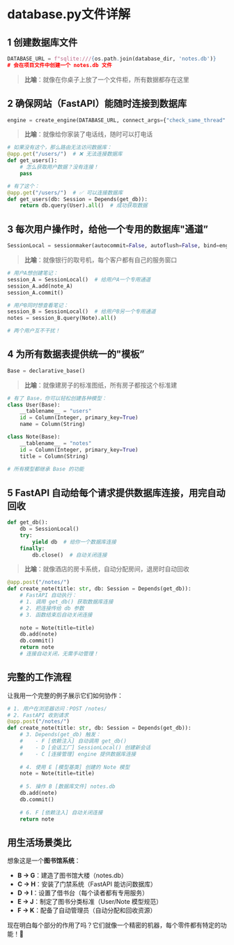 # database.py文件详解

## 1 创建数据库文件

```python
DATABASE_URL = f"sqlite:///{os.path.join(database_dir, 'notes.db')}
# 会在项目文件中创建一个 notes.db 文件
```

>   **比喻**：就像在你桌子上放了一个文件柜，所有数据都存在这里

## 2 确保网站（FastAPI）能随时连接到数据库

```python
engine = create_engine(DATABASE_URL, connect_args={"check_same_thread": False})
```

>**比喻**：就像给你家装了电话线，随时可以打电话

```python
# 如果没有这个，那么路由无法访问数据库：
@app.get("/users/")  # ❌ 无法连接数据库
def get_users():
    # 怎么获取用户数据？没有连接！
    pass

# 有了这个：
@app.get("/users/")  # ✅ 可以连接数据库
def get_users(db: Session = Depends(get_db)):
    return db.query(User).all()  # 成功获取数据
```

## 3 每次用户操作时，给他一个专用的数据库"通道”

```python
SessionLocal = sessionmaker(autocommit=False, autoflush=False, bind=engine)
```

>   **比喻**：就像银行的取号机，每个客户都有自己的服务窗口

```python
# 用户A想创建笔记：
session_A = SessionLocal()  # 给用户A一个专用通道
session_A.add(note_A)
session_A.commit()

# 用户B同时想查看笔记：
session_B = SessionLocal()  # 给用户B另一个专用通道
notes = session_B.query(Note).all()

# 两个用户互不干扰！
```

## 4 为所有数据表提供统一的"模板”

```python
Base = declarative_base()
```

>   **比喻**：就像建房子的标准图纸，所有房子都按这个标准建

```python
# 有了 Base，你可以轻松创建各种模型：
class User(Base):
    __tablename__ = "users"
    id = Column(Integer, primary_key=True)
    name = Column(String)

class Note(Base):
    __tablename__ = "notes"
    id = Column(Integer, primary_key=True)
    title = Column(String)
    
# 所有模型都继承 Base 的功能
```

## 5 FastAPI 自动给每个请求提供数据库连接，用完自动回收

```python
def get_db():
    db = SessionLocal()
    try:
        yield db  # 给你一个数据库连接
    finally:
        db.close()  # 自动关闭连接
```

>   **比喻**：就像酒店的房卡系统，自动分配房间，退房时自动回收

```python
@app.post("/notes/")
def create_note(title: str, db: Session = Depends(get_db)):
    # FastAPI 自动执行：
    # 1. 调用 get_db() 获取数据库连接
    # 2. 把连接传给 db 参数
    # 3. 函数结束后自动关闭连接
    
    note = Note(title=title)
    db.add(note)
    db.commit()
    return note
    # 连接自动关闭，无需手动管理！
```

##  **完整的工作流程**

让我用一个完整的例子展示它们如何协作：

```python
# 1. 用户在浏览器访问：POST /notes/
# 2. FastAPI 收到请求
@app.post("/notes/")
def create_note(title: str, db: Session = Depends(get_db)):
    # 3. Depends(get_db) 触发：
    #    - F [依赖注入] 自动调用 get_db()
    #    - D [会话工厂] SessionLocal() 创建新会话
    #    - C [连接管理] engine 提供数据库连接
    
    # 4. 使用 E [模型基类] 创建的 Note 模型
    note = Note(title=title)
    
    # 5. 操作 B [数据库文件] notes.db
    db.add(note)
    db.commit()
    
    # 6. F [依赖注入] 自动关闭连接
    return note
```

##  **用生活场景类比**

想象这是一个**图书馆系统**：

-   **B → G**：建造了图书馆大楼（notes.db）
-   **C → H**：安装了门禁系统（FastAPI 能访问数据库）
-   **D → I**：设置了借书台（每个读者都有专用服务）
-   **E → J**：制定了图书分类标准（User/Note 模型规范）
-   **F → K**：配备了自动管理员（自动分配和回收资源）

现在明白每个部分的作用了吗？它们就像一个精密的机器，每个零件都有特定的功能！🎯